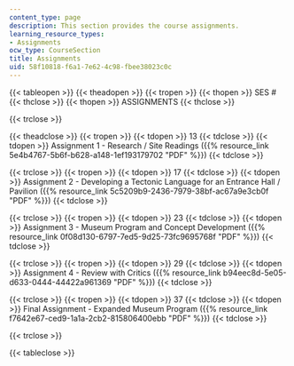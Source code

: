 ```yaml
---
content_type: page
description: This section provides the course assignments.
learning_resource_types:
- Assignments
ocw_type: CourseSection
title: Assignments
uid: 58f10818-f6a1-7e62-4c98-fbee38023c0c
---
```


{{< tableopen >}}
{{< theadopen >}}
{{< tropen >}}
{{< thopen >}}
SES #
{{< thclose >}}
{{< thopen >}}
ASSIGNMENTS
{{< thclose >}}

{{< trclose >}}

{{< theadclose >}}
{{< tropen >}}
{{< tdopen >}}
13
{{< tdclose >}}
{{< tdopen >}}
Assignment 1 - Research / Site Readings ({{% resource_link 5e4b4767-5b6f-b628-a148-1ef193179702 "PDF" %}})
{{< tdclose >}}

{{< trclose >}}
{{< tropen >}}
{{< tdopen >}}
17
{{< tdclose >}}
{{< tdopen >}}
Assignment 2 - Developing a Tectonic Language for an Entrance Hall / Pavilion ({{% resource_link 5c5209b9-2436-7979-38bf-ac67a9e3cb0f "PDF" %}})
{{< tdclose >}}

{{< trclose >}}
{{< tropen >}}
{{< tdopen >}}
23
{{< tdclose >}}
{{< tdopen >}}
Assignment 3 - Museum Program and Concept Development ({{% resource_link 0f08d130-6797-7ed5-9d25-73fc9695768f "PDF" %}})
{{< tdclose >}}

{{< trclose >}}
{{< tropen >}}
{{< tdopen >}}
29
{{< tdclose >}}
{{< tdopen >}}
Assignment 4 - Review with Critics ({{% resource_link b94eec8d-5e05-d633-0444-44422a961369 "PDF" %}})
{{< tdclose >}}

{{< trclose >}}
{{< tropen >}}
{{< tdopen >}}
37
{{< tdclose >}}
{{< tdopen >}}
Final Assignment - Expanded Museum Program ({{% resource_link f7642e67-ced9-1a1a-2cb2-815806400ebb "PDF" %}})
{{< tdclose >}}

{{< trclose >}}

{{< tableclose >}}